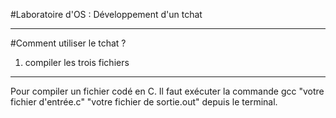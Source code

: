 #Laboratoire d'OS : Développement d'un tchat
************
#Comment utiliser le tchat ?

1. compiler les trois fichiers 
----------
Pour compiler un fichier codé en C. Il faut exécuter la commande gcc "votre fichier d'entrée.c" "votre fichier de sortie.out" depuis le terminal.
